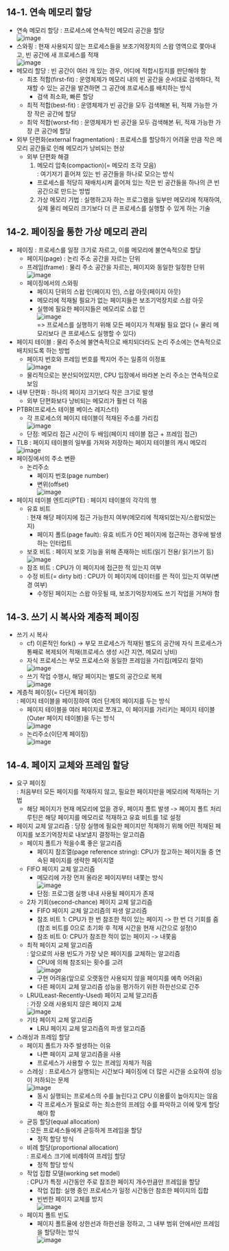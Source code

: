 ## 14-1. 연속 메모리 할당
* 연속 메모리 할당
  : 프로세스에 연속적인 메모리 공간을 할당  
    ![image](https://github.com/a0lim-java/cs/assets/104348646/a66fdea0-9fd5-4344-942a-673d442fdff0)  
* 스와핑
  : 현재 사용되지 않는 프로세스들을 보조기억장치의 스왑 영역으로 쫓아내고, 빈 공간에 새 프로세스를 적재  
    ![image](https://github.com/a0lim-java/cs/assets/104348646/af0c82d2-510a-4872-8757-cd61f01e4299)  
* 메모리 할당
  : 빈 공간이 여러 개 있는 경우, 어디에 적합시킬지를 판단해야 함
  - 최초 적합(first-fit)
    : 운영체제가 메모리 내의 빈 공간을 순서대로 검색하다, 적재할 수 있는 공간을 발견하면 그 공간에 프로세스를 배치하는 방식
    + 검색 최소화, 빠른 할당
  - 최적 적합(best-fit)
    : 운영체제가 빈 공간을 모두 검색해본 뒤, 적재 가능한 가장 작은 공간에 할당
  - 최악 적합(worst-fit)
    : 운영체제가 빈 공간을 모두 검색해본 뒤, 적재 가능한 가장 큰 공간에 할당
* 외부 단편화(external fragmentation)
  : 프로세스를 할당하기 어려울 만큼 작은 메모리 공간들로 인해 메모리가 낭비되는 현상
  - 외부 단편화 해결  
    1. 메모리 압축(compaction)(= 메모리 조각 모음)  
    : 여기저기 흩어져 있는 빈 공간들을 하나로 모으는 방식
    + 프로세스를 적당히 재배치시켜 흩어져 있는 작은 빈 공간들을 하나의 큰 빈 공간으로 만드는 방법
    2. 가상 메모리 기법
    : 실행하고자 하는 프로그램을 일부만 메모리에 적재하여, 실제 물리 메모리 크기보다 더 큰 프로세스를 실행할 수 있게 하는 기술

## 14-2. 페이징을 통한 가상 메모리 관리
* 페이징
  : 프로세스를 일정 크기로 자르고, 이를 메모리에 불연속적으로 할당
  - 페이지(page)
    : 논리 주소 공간을 자르는 단위
  - 프레임(frame)
    : 물리 주소 공간을 자르는, 페이지와 동일한 일정한 단위  
    ![image](https://github.com/a0lim-java/cs/assets/104348646/26b4a670-0ce7-4233-a422-1584fa40f459)  
  - 페이징에서의 스와핑
    + 페이지 단위의 스왑 인(페이지 인), 스왑 아웃(페이지 아웃)
    + 메모리에 적재될 필요가 없는 페이지들은 보조기억장치로 스왑 아웃
    + 실행에 필요한 페이지들은 메모리로 스왑 인  
      ![image](https://github.com/a0lim-java/cs/assets/104348646/0f9172b9-5cce-45f5-b8b5-0294c6db2a42)  
      => 프로세스를 실행하기 위해 모든 페이지가 적재될 필요 없다 (= 물리 메모리보다 큰 프로세스도 실행할 수 있다)
* 페이지 테이블
  : 물리 주소에 불연속적으로 배치되더라도 논리 주소에는 연속적으로 배치되도록 하는 방법
  - 페이지 번호와 프레임 번호를 짝지어 주는 일종의 이정표  
    ![image](https://github.com/a0lim-java/cs/assets/104348646/da4416ea-d995-4468-9ef7-adecc5a26850)  
  - 물리적으로는 분산되어있지만, CPU 입장에서 바라본 논리 주소는 연속적으로 보임
* 내부 단편화
  : 하나의 페이지 크기보다 작은 크기로 발생
  - 외부 단편화보다 낭비되는 메모리가 훨씬 더 적음
* PTBR(프로세스 테이블 베이스 레지스터)
  - 각 프로세스의 페이지 테이블이 적재된 주소를 가리킴  
    ![image](https://github.com/a0lim-java/cs/assets/104348646/afe4887a-ed21-4e89-bcce-0c49e459627d)    
  - 단점: 메모리 접근 시간이 두 배임(페이지 테이블 접근 + 프레임 접근)
* TLB
  : 페이지 테이블의 일부를 가져와 저장하는 페이지 테이블의 캐시 메모리  
  ![image](https://github.com/a0lim-java/cs/assets/104348646/dd4b8319-23d0-4d16-a2c4-9528a10e7dcf)  
* 페이징에서의 주소 변환
  - 논리주소
    + 페이지 번호(page number)
    + 변위(offset)  
    ![image](https://github.com/a0lim-java/cs/assets/104348646/03358212-2580-4772-82d3-ef999318f15b)
* 페이지 테이블 엔트리(PTE)
  : 페이지 테이블의 각각의 행
  - 유효 비트  
    : 현재 해당 페이지에 접근 가능한지 여부(메모리에 적재되었는지/스왑되었는지)
    + 페이지 폴트(page fault): 유효 비트가 0인 페이지에 접근하는 경우에 발생하는 인터럽트
  - 보호 비트
    : 페이지 보호 기능을 위해 존재하는 비트(읽기 전용/ 읽기쓰기 등)  
    ![image](https://github.com/a0lim-java/cs/assets/104348646/b322439e-fc82-4d73-951b-f369efd83edb)  
  - 참조 비트
    : CPU가 이 페이지에 접근한 적 있는지 여부
  - 수정 비트(= dirty bit)
    : CPU가 이 페이지에 데이터를 쓴 적이 있는지 여부(변경 여부)
    + 수정된 페이지는 스왑 아웃될 때,  보조기억장치에도 쓰기 작업을 거쳐야 함

## 14-3. 쓰기 시 복사와 계층적 페이징
* 쓰기 시 복사
  - cf) 이론적인 fork() -> 부모 프로세스가 적재된 별도의 공간에 자식 프로세스가 통째로 복제되어 적재(프로세스 생성 시간 지연, 메모리 낭비)
  - 자식 프로세스는 부모 프로세스와 동일한 프레임을 가리킴(메모리 절약)  
    ![image](https://github.com/a0lim-java/cs/assets/104348646/20b29c56-a419-4e9a-83d6-e5910df3a234)
  - 쓰기 작업 수행시, 해당 페이지는 별도의 공간으로 복제  
    ![image](https://github.com/a0lim-java/cs/assets/104348646/1941061e-e326-4f26-9489-32a953b176df)  
* 계층적 페이징(= 다단계 페이징)  
  : 페이지 테이블을 페이징하여 여러 단계의 페이지를 두는 방식
  - 페이지 테이블을 여러 페이지로 쪼개고, 이 페이지를 가리키는 페이지 테이블(Outer 페이지 테이블)을 두는 방식  
    ![image](https://github.com/a0lim-java/cs/assets/104348646/f53f4ab7-3fc1-48c2-a080-fd743d4446d1)
  - 논리주소(이단계 페이징)  
    ![image](https://github.com/a0lim-java/cs/assets/104348646/dc02883f-f7a9-474e-a4b2-532525284965)  

## 14-4. 페이지 교체와 프레임 할당
* 요구 페이징  
  : 처음부터 모든 페이지를 적재하지 않고, 필요한 페이지만을 메모리에 적재하는 기법
  - 해당 페이지가 현재 메모리에 없을 경우, 페이지 폴트 발생 -> 페이지 폴트 처리 루틴은 해당 페이지를 메모리로 적재하고 유효 비트를 1로 설정
* 페이지 교체 알고리즘
  : 당장 실행에 필요한 페이지만 적재하기 위해 어떤 적재된 페이지를 보조기억장치로 내보낼지 결정하는 알고리즘
  - 페이지 폴트가 적을수록 좋은 알고리즘
    + 페이지 참조열(page reference string): CPU가 참고하는 페이지들 중 연속된 페이지를 생략한 페이지열
  - FIFO 페이지 교체 알고리즘
    + 메모리에 가장 먼저 올라온 페이지부터 내쫓는 방식  
      ![image](https://github.com/a0lim-java/cs/assets/104348646/cd7e4631-dd08-4110-912b-12a13ecca3ac)
    + 단점: 프로그램 실행 내내 사용될 페이지가 존재
  - 2차 기회(second-chance) 페이지 교체 알고리즘
    + FIFO 페이지 교체 알고리즘의 파생 알고리즘
    + 참조 비트 1: CPU가 한 번 참조한 적이 있는 페이지 -> 한 번 더 기회를 줌(참조 비트를 0으로 초기화 후 적재 시간을 현재 시간으로 설정)0
    + 참조 비트 0: CPU가 참조한 적이 없는 페이지 -> 내쫓음
  - 최적 페이지 교체 알고리즘  
    : 앞으로의 사용 빈도가 가장 낮은 페이지를 교체하는 알고리즘
    + CPU에 의해 참조되는 횟수를 고려  
      ![image](https://github.com/a0lim-java/cs/assets/104348646/158c7b10-df5c-40d1-a6d7-07ea57f62f4a)
    + 구현 어려움(앞으로 오랫동안 사용되지 않을 페이지를 예측 어려움)
    + 다른 페이지 교체 알고리즘 성능을 평가하기 위한 하한선으로 간주
  - LRU(Least-Recently-Used) 페이지 교체 알고리즘  
    : 가장 오래 사용되지 않은 페이지 교체  
      ![image](https://github.com/a0lim-java/cs/assets/104348646/64adbf8a-7619-4aaa-9b74-c45679aa5b3b)  
  - 기타 페이지 교체 알고리즘
    + LRU 페이지 교체 알고리즘의 파생 알고리즘
* 스래싱과 프레임 할당
  - 페이지 폴트가 자주 발생하는 이유
    + 나쁜 페이지 교체 알고리즘을 사용
    + 프로세스가 사용할 수 있는 프레임 자체가 적음
  - 스레싱
    : 프로세스가 실행되는 시간보다 페이징에 더 많은 시간을 소요하여 성능이 저하되는 문제  
      ![image](https://github.com/a0lim-java/cs/assets/104348646/1ca190a3-5e8a-4f45-abe8-33d195be3812)  
    + 동시 실행되는 프로세스의 수를 늘린다고 CPU 이용률이 높아지지는 않음
    + 각 프로세스가 필요로 하는 최소한의 프레임 수를 파악하고 이에 맞게 할당해야 함
  - 균등 할당(equal allocation)  
    : 모든 프로세스들에게 균등하게 프레임을 할당
    + 정적 할당 방식
  - 비례 할당(proportional allocation)  
    : 프로세스 크기에 비례하여 프레임 할당
    + 정적 할당 방식
  - 작업 집합 모델(working set model)  
    : CPU가 특정 시간동안 주로 참조한 페이지 개수만큼만 프레임을 할당
    + 작업 집합: 실행 중인 프로세스가 일정 시간동안 참조한 페이지의 집합
    + 빈번한 페이지 교체를 방지  
      ![image](https://github.com/a0lim-java/cs/assets/104348646/e42f0833-9412-4125-8e53-f8da5461624b)  
  - 페이지 폴트 빈도
    + 페이지 폴트율에 상한선과 하한선을 정하고, 그 내부 범위 안에서만 프레임을 할당하는 방식  
    ![image](https://github.com/a0lim-java/cs/assets/104348646/a086a4a3-b78a-4101-82e2-1b3fae3fa4f5)
